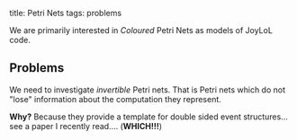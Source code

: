 title: Petri Nets
tags: problems

We are primarily interested in *Coloured* Petri Nets as models of JoyLoL code.

## Problems

We need to investigate *invertible* Petri nets. That is Petri nets which do not "lose" information about the computation they represent.

**Why?** Because they provide a template for double sided event structures... see a paper I recently read.... (**WHICH!!!**)